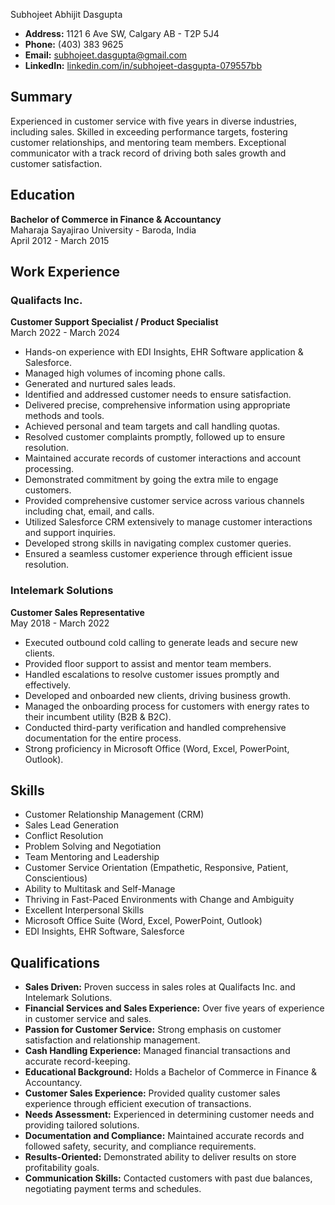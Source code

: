 Subhojeet Abhijit Dasgupta

- **Address:** 1121 6 Ave SW, Calgary AB - T2P 5J4
- **Phone:** (403) 383 9625
- **Email:** subhojeet.dasgupta@gmail.com
- **LinkedIn:** [linkedin.com/in/subhojeet-dasgupta-079557bb](https://www.linkedin.com/in/subhojeet-dasgupta-079557bb)

## Summary

Experienced in customer service with five years in diverse industries, including sales. Skilled in exceeding performance targets, fostering customer relationships, and mentoring team members. Exceptional communicator with a track record of driving both sales growth and customer satisfaction.

## Education

**Bachelor of Commerce in Finance & Accountancy**  
Maharaja Sayajirao University - Baroda, India  
April 2012 - March 2015

## Work Experience

### Qualifacts Inc.
**Customer Support Specialist / Product Specialist**  
March 2022 - March 2024

- Hands-on experience with EDI Insights, EHR Software application & Salesforce.
- Managed high volumes of incoming phone calls.
- Generated and nurtured sales leads.
- Identified and addressed customer needs to ensure satisfaction.
- Delivered precise, comprehensive information using appropriate methods and tools.
- Achieved personal and team targets and call handling quotas.
- Resolved customer complaints promptly, followed up to ensure resolution.
- Maintained accurate records of customer interactions and account processing.
- Demonstrated commitment by going the extra mile to engage customers.
- Provided comprehensive customer service across various channels including chat, email, and calls.
- Utilized Salesforce CRM extensively to manage customer interactions and support inquiries.
- Developed strong skills in navigating complex customer queries.
- Ensured a seamless customer experience through efficient issue resolution.

### Intelemark Solutions
**Customer Sales Representative**  
May 2018 - March 2022

- Executed outbound cold calling to generate leads and secure new clients.
- Provided floor support to assist and mentor team members.
- Handled escalations to resolve customer issues promptly and effectively.
- Developed and onboarded new clients, driving business growth.
- Managed the onboarding process for customers with energy rates to their incumbent utility (B2B & B2C).
- Conducted third-party verification and handled comprehensive documentation for the entire process.
- Strong proficiency in Microsoft Office (Word, Excel, PowerPoint, Outlook).

## Skills

- Customer Relationship Management (CRM)
- Sales Lead Generation
- Conflict Resolution
- Problem Solving and Negotiation
- Team Mentoring and Leadership
- Customer Service Orientation (Empathetic, Responsive, Patient, Conscientious)
- Ability to Multitask and Self-Manage
- Thriving in Fast-Paced Environments with Change and Ambiguity
- Excellent Interpersonal Skills
- Microsoft Office Suite (Word, Excel, PowerPoint, Outlook)
- EDI Insights, EHR Software, Salesforce

## Qualifications

- **Sales Driven:** Proven success in sales roles at Qualifacts Inc. and Intelemark Solutions.
- **Financial Services and Sales Experience:** Over five years of experience in customer service and sales.
- **Passion for Customer Service:** Strong emphasis on customer satisfaction and relationship management.
- **Cash Handling Experience:** Managed financial transactions and accurate record-keeping.
- **Educational Background:** Holds a Bachelor of Commerce in Finance & Accountancy.
- **Customer Sales Experience:** Provided quality customer sales experience through efficient execution of transactions.
- **Needs Assessment:** Experienced in determining customer needs and providing tailored solutions.
- **Documentation and Compliance:** Maintained accurate records and followed safety, security, and compliance requirements.
- **Results-Oriented:** Demonstrated ability to deliver results on store profitability goals.
- **Communication Skills:** Contacted customers with past due balances, negotiating payment terms and schedules.

